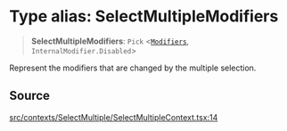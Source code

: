 # Type alias: SelectMultipleModifiers

> **SelectMultipleModifiers**: `Pick` \<[`Modifiers`](Modifiers.md), `InternalModifier.Disabled`\>

Represent the modifiers that are changed by the multiple selection.

## Source

[src/contexts/SelectMultiple/SelectMultipleContext.tsx:14](https://github.com/gpbl/react-day-picker/blob/a604fd23887c832117da414a9c63b1b84efb97d9/src/contexts/SelectMultiple/SelectMultipleContext.tsx#L14)
